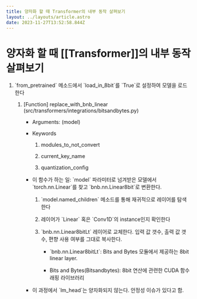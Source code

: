 ```yaml
---
title: 양자화 할 때 Transformer의 내부 동작 살펴보기
layout: ../layouts/article.astro
date: 2023-11-27T13:52:58.844Z
---
```


# 양자화 할 때 [[Transformer]]의 내부 동작 살펴보기

1. \`from_pretrained\` 메소드에서 \`load_in_8bit\`를 \`True\`로 설정하여 모델을 로드한다

   1. \[Function\] replace_with_bnb_linear (src/transformers/integrations/bitsandbytes.py)

      - Arguments: (model)

      - Keywords

        1. modules_to_not_convert

        2. current_key_name

        3. quantization_config

      - 이 함수가 하는 일: \`model\` 파라미터로 넘겨받은 모델에서 \`torch.nn.Linear\`를 찾고 \`bnb.nn.Linear8bit\`로 변환한다.

        1. \`model.named_children\` 메소드를 통해 재귀적으로 레이어를 탐색한다

        2. 레이어가 \`Linear\` 혹은 \`Conv1D\`의 instance인지 확인한다

        3. \`bnb.nn.Linear8bitLt\` 레이어로 교체한다. 입력 값 갯수, 출력 값 갯수, 편향 사용 여부를 그대로 복사한다.

           - \`bnb.nn.Linear8bitLt\`: Bits and Bytes 모듈에서 제공하는 8bit linear layer.

           - Bits and Bytes(Bitsandbytes): 8bit 연산에 관련한 CUDA 함수 래핑 라이브러리

      - 이 과정에서 \`lm_head\`는 양자화되지 않는다. 안정성 이슈가 있다고 함.
